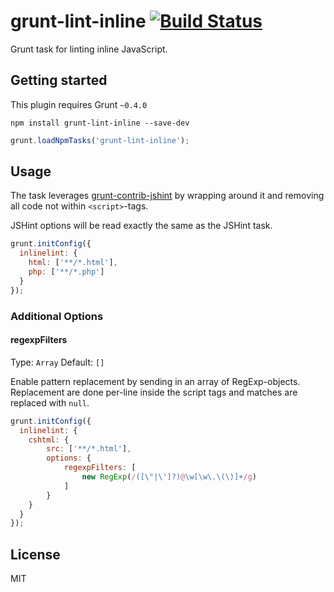 grunt-lint-inline [![Build Status](https://travis-ci.org/oxyc/grunt-lint-inline.png?branch=master)](https://travis-ci.org/oxyc/grunt-lint-inline)
=================

Grunt task for linting inline JavaScript.

## Getting started

This plugin requires Grunt `~0.4.0`

```
npm install grunt-lint-inline --save-dev
```

```javascript
grunt.loadNpmTasks('grunt-lint-inline');
```

## Usage

The task leverages [grunt-contrib-jshint][1] by wrapping around it and removing all code not within `<script>`-tags.

JSHint options will be read exactly the same as the JSHint task.

```javascript
grunt.initConfig({
  inlinelint: {
    html: ['**/*.html'],
    php: ['**/*.php']
  }
});
```

### Additional Options

#### regexpFilters

Type: `Array`
Default: `[]`

Enable pattern replacement by sending in an array of RegExp-objects. Replacement are done per-line inside the script tags and matches are replaced with `null`.

```javascript
grunt.initConfig({
  inlinelint: {
	cshtml: {
		src: ['**/*.html'],
		options: {
			regexpFilters: [
				new RegExp(/([\"|\']?)@\w[\w\.\(\)]+/g) 
			]
		}
	}
  }
});
```

## License

MIT

[1]: https://github.com/gruntjs/grunt-contrib-jshint
